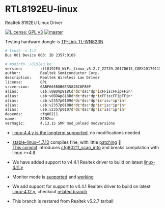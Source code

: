 # RTL8192EU-linux
Realtek 8192EU Linux Driver

[![License: GPL v3](https://img.shields.io/badge/License-GPL%20v3-blue.svg)](http://www.gnu.org/licenses/gpl-3.0)
[![master](https://img.shields.io/badge/current-v4.4.1_rc1-aa11ff.svg)](https://github.com/masterzorag/RTL8192EU-linux/releases)

Testing hardware dongle is [TP-Link TL-WN823N](http://www.tp-link.com/us/products/details/cat-5520_TL-WN823N.html)
```sh
# lsusb -s 1:3
Bus 001 Device 003: ID 2357:0109
```
```sh
# modinfo ./8192eu.ko
version:        rtl8192EU_WiFi_linux_v5.2.7_22739.20170615_COEX20170113-0046
author:         Realtek Semiconductor Corp.
description:    Realtek Wireless Lan Driver
license:        GPL
srcversion:     6ABF665BDB6E3584BC8F80F
alias:          usb:v0BDAp818Cd*dc*dsc*dp*icFFiscFFipFFin*
alias:          usb:v0BDAp818Bd*dc*dsc*dp*icFFiscFFipFFin*
alias:          usb:v2357p0109d*dc*dsc*dp*ic*isc*ip*in*
alias:          usb:v2357p0108d*dc*dsc*dp*ic*isc*ip*in*
alias:          usb:v2357p0107d*dc*dsc*dp*ic*isc*ip*in*
depends:        cfg80211
name:           8192eu
vermagic:       4.13.15 SMP mod_unload modversions
```
* [linux-4.4.y is the longterm supported](https://git.kernel.org/pub/scm/linux/kernel/git/stable/linux-stable.git/log/?h=linux-4.4.y), no modifications needed
* [stable-linux-4.7.10](http://news.softpedia.com/news/linux-kernel-4-7-10-is-the-last-in-the-series-users-need-to-move-to-linux-4-8-509555.shtml) compiles fine, with little [patching](https://github.com/masterzorag/RTL8192EU-linux/tree/linux-4.7) :syringe:  
[This commit](https://git.kernel.org/pub/scm/linux/kernel/git/torvalds/linux.git/commit/?id=1d76250bd34af86c6498fc51e50cab3bfbbeceaa) introduces [cfg80211_scan_info](http://lxr.free-electrons.com/ident?v=4.8;i=cfg80211_scan_info) and breaks compilation with linux >=4.8  

* We have added support to v4.4.1 Realtek driver to build on latest [linux-4.11.y](https://git.kernel.org/pub/scm/linux/kernel/git/stable/linux-stable.git/log/?h=linux-4.11.y)

* Monitor mode is [supported](https://github.com/masterzorag/RTL8192EU-linux/blob/linux-4.11/Makefile#L65) and [working](https://github.com/CGarces/RTL8192EU-linux/issues/1#issuecomment-300720336)

* We add support for support to v4.4.1 Realtek driver to build on latest [linux-4.12.y](https://git.kernel.org/pub/scm/linux/kernel/git/stable/linux-stable.git/log/?h=linux-4.12.y), checkout [related branch](https://github.com/masterzorag/RTL8192EU-linux/tree/linux-4.12.y) 

* This branch is restared from Realtek v5.2.7 tarball
